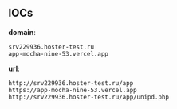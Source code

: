 
## IOCs

__domain__:

```text
srv229936.hoster-test.ru
app-mocha-nine-53.vercel.app
```
__url__:

```text
http://srv229936.hoster-test.ru/app
https://app-mocha-nine-53.vercel.app
http://srv229936.hoster-test.ru/app/unipd.php
```